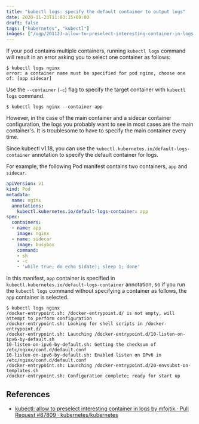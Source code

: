 ```yaml
---
title: "kubectl logs: specify the default container to output logs"
date: 2020-11-23T11:03:15+09:00
draft: false
tags: ["kubernetes", "kubectl"]
images: ["/ogp/201123-allow-to-preselect-interesting-container-in-logs.en.png"]
---
```


If your pod contains multiple containers, running `kubectl logs` command will result in an error asking you to select one container as follows:

```
$ kubectl logs nginx
error: a container name must be specified for pod nginx, choose one of: [app sidecar]
```

Use the `--container` (`-c`) flag to specify the target container with `kubectl logs` command.

```
$ kubectl logs nginx --container app
```

However, in the case of the main container and a sidecar container configuration, the logs you probably want to see in most cases are the main container's. It is troublesome to have to specify the main container every time.

Since kubectl v1.18, you can use the `kubectl.kubernetes.io/default-logs-container` annotation to specify the default container for logs.

For example, the following Pod manifest contains two containers, `app` and `sidecar`.

```yaml
apiVersion: v1
kind: Pod
metadata:
  name: nginx
  annotations:
    kubectl.kubernetes.io/default-logs-container: app
spec:
  containers:
  - name: app
    image: nginx
  - name: sidecar
    image: busybox
    command:
    - sh
    - -c
    - 'while true; do echo $(date); sleep 1; done'
```

In this manifest, `app` container is specified in` kubectl.kubernetes.io/default-logs-container` annotation, so if you run the `kubectl logs` command without specifying a container as follows, the` app` container is selected.

```
$ kubectl logs nginx
/docker-entrypoint.sh: /docker-entrypoint.d/ is not empty, will attempt to perform configuration
/docker-entrypoint.sh: Looking for shell scripts in /docker-entrypoint.d/
/docker-entrypoint.sh: Launching /docker-entrypoint.d/10-listen-on-ipv6-by-default.sh
10-listen-on-ipv6-by-default.sh: Getting the checksum of /etc/nginx/conf.d/default.conf
10-listen-on-ipv6-by-default.sh: Enabled listen on IPv6 in /etc/nginx/conf.d/default.conf
/docker-entrypoint.sh: Launching /docker-entrypoint.d/20-envsubst-on-templates.sh
/docker-entrypoint.sh: Configuration complete; ready for start up
```

## References

- [kubectl: allow to preselect interesting container in logs by mfojtik · Pull Request \#87809 · kubernetes/kubernetes](https://github.com/kubernetes/kubernetes/pull/87809)
